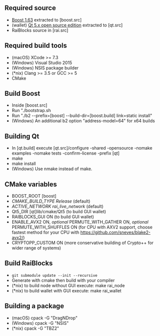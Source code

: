 ## Required source
* [Boost 1.63](http://www.boost.org/users/history/version_1_63_0.html) extracted to [boost.src]
* (wallet) [Qt 5.x open source edition](https://www1.qt.io/download-open-source/) extracted to [qt.src]
* RaiBlocks source in [rai.src]

## Required build tools
* (macOS) XCode >= 7.3
* (Windows) Visual Studio 2015
* (Windows) NSIS package builder
* (*nix) Clang >= 3.5 or GCC >= 5
* CMake

## Build Boost
* Inside [boost.src]
* Run "./bootstrap.sh
* Run "./b2 --prefix=[boost] --build-dir=[boost.build] link=static install"
* (Windows) An additional b2 option "address-model=64" for x64 builds

## Building Qt
* In [qt.build] execute [qt.src]/configure -shared -opensource -nomake examples -nomake tests -confirm-license  -prefix [qt]
* make
* make install
* (Windows) Use nmake instead of make. 

## CMake variables
* BOOST_ROOT [boost]
* _CMAKE_BUILD_TYPE Release_ (default)
* _ACTIVE_NETWORK rai_live_network_ (default)
* Qt5_DIR [qt]lib/cmake/Qt5 (to build GUI wallet)
* RAIBLOCKS_GUI ON (to build GUI wallet)
* ENABLE_AVX2 ON, _optional_ PERMUTE_WITH_GATHER ON, _optional_ PERMUTE_WITH_SHUFFLES ON (for CPU with AXV2 support, choose fastest method for your CPU with https://github.com/sneves/blake2-avx2/)
* CRYPTOPP_CUSTOM ON (more conservative building of Crypto++ for wider range of systems)

## Build RaiBlocks
* `git submodule update --init --recursive`
* Generate with cmake then build with your compiler
* (*nix) to build node without GUI execute: make rai_node
* (*nix) to build wallet with GUI execute: make rai_wallet

## Building a package
* (macOS) cpack -G "DragNDrop"
* (Windows) cpack -G "NSIS"
* (*nix) cpack -G "TBZ2"